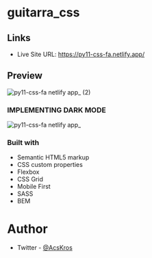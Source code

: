 # guitarra_css

## Links
- Live Site URL: https://py11-css-fa.netlify.app/

## Preview
![py11-css-fa netlify app_ (2)](https://user-images.githubusercontent.com/90885563/150653250-a4b006aa-5e59-47dd-8805-126fb9dafefd.png)

### IMPLEMENTING DARK MODE

![py11-css-fa netlify app_](https://user-images.githubusercontent.com/90885563/150653255-9a07c52e-67b5-4c02-b7cb-6815b8136e43.png)


### Built with
- Semantic HTML5 markup
- CSS custom properties
- Flexbox
- CSS Grid
- Mobile First
- SASS
- BEM

# Author
- Twitter - [@AcsKros](https://twitter.com/AcsKros)
